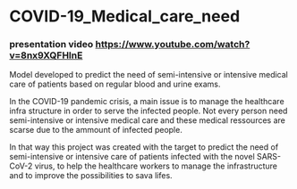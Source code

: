 # COVID-19_Medical_care_need 
### presentation video https://www.youtube.com/watch?v=8nx9XQFHlnE
Model developed to predict the need of semi-intensive or intensive medical care of patients based on regular blood and urine exams.

In the COVID-19 pandemic crisis, a main issue is to manage the healthcare infra structure in order to serve the infected people. Not every person need semi-intensive or intensive medical care and these medical ressources are scarse due to the ammount of infected people.

In that way this project was created with the target to predict the need of semi-intensive or intensive care of patients infected with the novel SARS-CoV-2 virus, to help the healthcare workers to manage the infrastructure and to improve the possibilities to sava lifes.


